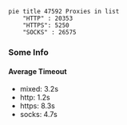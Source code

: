 
```mermaid
pie title 47592 Proxies in list
    "HTTP" : 20353
    "HTTPS": 5250
    "SOCKS" : 26575
```

### Some Info
#### Average Timeout

- mixed: 3.2s
- http: 1.2s
- https: 8.3s
- socks: 4.7s